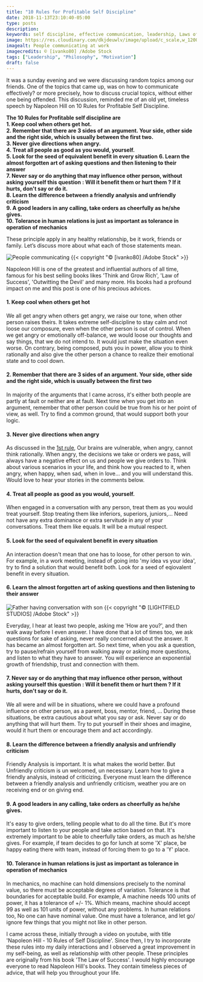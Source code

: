 ```yaml
---
title: "10 Rules for Profitable Self Discipline"
date: 2018-11-13T23:10:40-05:00
type: posts
description:
keywords: self discipline, effective communication, leadership, Laws of Success
image: https://res.cloudinary.com/dkjdeuwlv/image/upload/c_scale,w_1200,q_auto,f_auto/v1542169162/bargavkondapu.com/posts/People-talking.jpg
imagealt: People communicating at work
imagecredits: © [ivanko80] /Adobe Stock
tags: ["Leadership", "Philosophy", "Motivation"]
draft: false
---
```

[comment]: # ( Post include personal views, articles, tutorials. )

It was a sunday evening and we were discussing random topics among our friends. One of the topics that came up, was on how to communicate effectively? or more precisely, how to discuss crucial topics, without either one being offended. This discussion, reminded me of an old yet, timeless speech by Napoleon Hill on 10 Rules for Profitable Self Discipline.

__The 10 Rules for Profitable self discipline are__  
__1. Keep cool when others get hot.__  
__2. Remember that there are 3 sides of an argument. Your side, other side and the right side, which is usually between the first two.__  
__3. Never give directions when angry.__  
__4. Treat all people as good as you would, yourself.__  
__5. Look for the seed of equivalent benefit in every situation__
__6. Learn the almost forgotten art of asking questions and then listening to their answer__   
__7. Never say or do anything that may influence other person, without asking yourself this question : Will it benefit them or hurt them ? If it hurts, don't say or do it.__  
__8. Learn the difference between a friendly analysis and unfriendly criticism__  
__9. A good leaders in any calling, take orders as cheerfully as he/she gives.__  
__10. Tolerance in human relations is just as important as tolerance in operation of mechanics__    

These principle apply in any healthy relationship, be it work, friends or family. Let’s discuss more about what each of those statements mean.

![People communicating](https://res.cloudinary.com/dkjdeuwlv/image/upload/c_scale,w_auto,q_auto,f_auto/v1542169162/bargavkondapu.com/posts/People-talking.jpg)
{{< copyright "© [ivanko80] /Adobe Stock" >}}

Napoleon Hill is one of the greatest and influential authors of all time, famous for his best selling books likes 'Think and Grow Rich', 'Law of Success', 'Outwitting the Devil'  and many more. His books had a profound impact on me and this post is one of his precious advices.

#### 1. Keep cool when others get hot

We all get angry when others get angry, we raise our tone, when other person raises theirs. It takes extreme self-discipline to stay calm and not loose our composure, even when the other person is out of control.
When we get angry or emotionally off-balance, we would loose our thoughts and say things, that we do not intend to. It would just make the situation even worse. On contrary, being composed, puts you in power, allow you to think rationally and also give the other person a chance to realize their emotional state and to cool down.

#### 2. Remember that there are 3 sides of an argument. Your side, other side and the right side, which is usually between the first two

In majority of the arguments that I came across, it's either both people are partly at fault or neither are at fault. Next time when you get into an argument, remember that other person could be true from his or her point of view, as well. Try to find a common ground, that would support both your logic.

#### 3. Never give directions when angry

As discussed in the [1st rule](1-keep-cool-when-others-get-hot), Our brains are vulnerable, when angry, cannot think rationally. When angry, the decisions we take or orders we pass, will always have a negative effect on us and people we give orders to.
Think about various scenarios in your life, and think how you reacted to it, when angry, when happy, when sad, when in love... and you will understand this. Would love to hear your stories in the comments below.

#### 4. Treat all people as good as you would, yourself.

When engaged in a conversation with any person, treat them as you would treat yourself. Stop treating them like inferiors, superiors, juniors,... Need not have any extra dominance or extra servitude in any of your conversations. Treat them like equals. It will be a mutual respect.

#### 5. Look for the seed of equivalent benefit in every situation

An interaction doesn't mean that one has to loose, for other person to win. For example, in a work meeting, instead of going into 'my idea vs your idea', try to find a solution that would benefit both. Look for a seed of eqiovalent benefit in every situation.

#### 6. Learn the almost forgotten art of asking questions and then listening to their answer
![Father having conversation with son](https://res.cloudinary.com/dkjdeuwlv/image/upload/c_scale,w_auto,q_auto,f_auto/v1542342777/bargavkondapu.com/posts/people-talking-father-son.jpg)
{{< copyright "© [LIGHTFIELD STUDIOS] /Adobe Stock" >}}

Everyday, I hear at least two people, asking me 'How are you?', and then walk away before I even answer. I have done that a lot of times too, we ask questions for sake of asking, never really concerned about the answer. It has became an almost forgotten art. So next time, when you ask a question, try to pause/refrain yourself from walking away or asking more questions, and listen to what they have to answer. You will experience an exponential growth of friendship, trust and connection with them.

####  7. Never say or do anything that may influence other person, without asking yourself this question : Will it benefit them or hurt them ? If it hurts, don't say or do it.

We all were and will be in situations, where we could have a profound influence on other person, as a parent, boss, mentor, friend, ... During these situations, be extra cautious about what you say or ask. Never say or do anything that will hurt them. Try to put yourself in their shoes and imagine, would it hurt them or encourage them and act accordingly.

#### 8. Learn the difference between a friendly analysis and unfriendly criticism

Friendly Analysis is important. It is what makes the world better. But Unfriendly criticism is un welcomed, un necessary. Learn how to give a friendly analysis, instead of criticizing. Everyone must learn the difference between a friendly analysis and unfriendly criticism, weather you are on receiving end or on giving end.

#### 9. A good leaders in any calling, take orders as cheerfully as he/she gives.

It's easy to give orders, telling people what to do all the time. But it's more important to listen to your people and take action based on that. It's extremely important to be able to cheerfully take orders, as much as he/she gives. For example, if team decides to go for lunch at some 'X' place, be happy eating there with team, instead of forcing them to go to a 'Y' place.

#### 10. Tolerance in human relations is just as important as tolerance in operation of mechanics

In mechanics, no machine can hold dimensions precisely to the nominal value, so there must be acceptable degrees of variation. Tolerance is that boundaries for acceptable build. For example, A machine needs 100 units of power, it has a tolerance of +/- 1%. Which means, machine should accept 99 as well as 101 units of power, without any problems.
In human relations too, No one can have nominal value. One must have a tolerance, and let go/ ignore few things that you might not like in other person.


I came across these, initially through a video on youtube, with title 'Napoleon Hill - 10 Rules of Self Discipline'. Since then, I try to incorporate these rules into my daily interactions and I observed a great  improvement in my self-being, as well as relationship with other people. These principles are originally from his book 'The Law of Success'. I would highly encourage everyone to read Napoleon Hill's books. They contain timeless pieces of advice, that will help you throughout your life.
